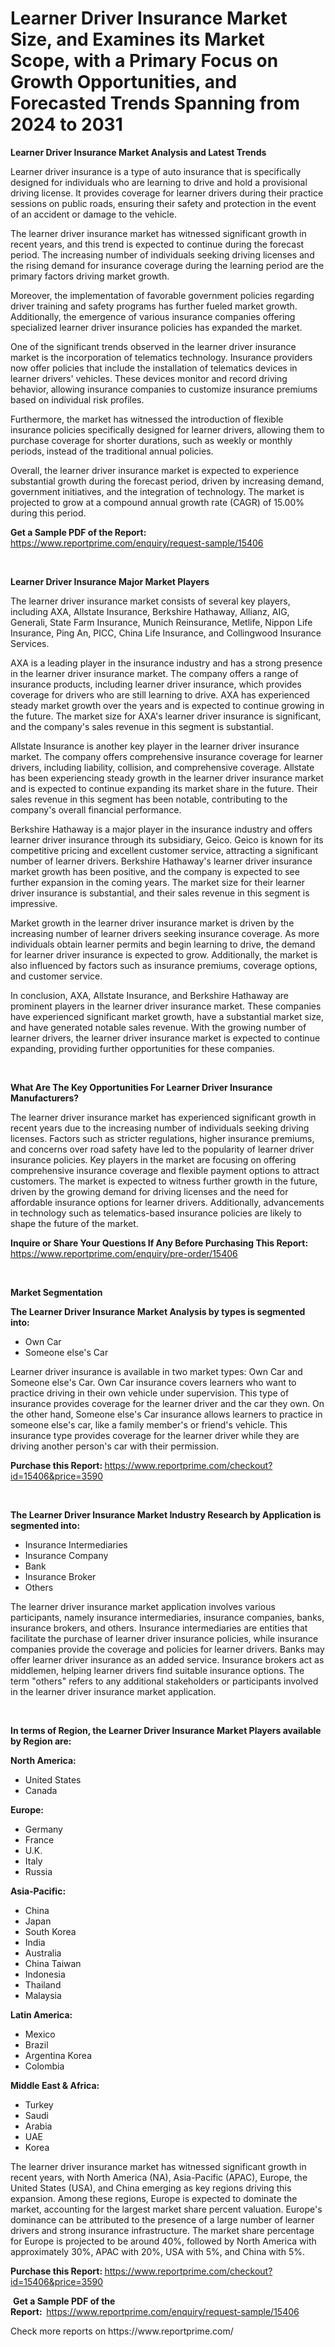 <p><h1>Learner Driver Insurance Market Size, and Examines its Market Scope, with a Primary Focus on Growth Opportunities, and Forecasted Trends Spanning from 2024 to 2031</h1></p><p><strong>Learner Driver Insurance Market Analysis and Latest Trends</strong></p>
<p><p>Learner driver insurance is a type of auto insurance that is specifically designed for individuals who are learning to drive and hold a provisional driving license. It provides coverage for learner drivers during their practice sessions on public roads, ensuring their safety and protection in the event of an accident or damage to the vehicle.</p><p>The learner driver insurance market has witnessed significant growth in recent years, and this trend is expected to continue during the forecast period. The increasing number of individuals seeking driving licenses and the rising demand for insurance coverage during the learning period are the primary factors driving market growth.</p><p>Moreover, the implementation of favorable government policies regarding driver training and safety programs has further fueled market growth. Additionally, the emergence of various insurance companies offering specialized learner driver insurance policies has expanded the market.</p><p>One of the significant trends observed in the learner driver insurance market is the incorporation of telematics technology. Insurance providers now offer policies that include the installation of telematics devices in learner drivers' vehicles. These devices monitor and record driving behavior, allowing insurance companies to customize insurance premiums based on individual risk profiles.</p><p>Furthermore, the market has witnessed the introduction of flexible insurance policies specifically designed for learner drivers, allowing them to purchase coverage for shorter durations, such as weekly or monthly periods, instead of the traditional annual policies.</p><p>Overall, the learner driver insurance market is expected to experience substantial growth during the forecast period, driven by increasing demand, government initiatives, and the integration of technology. The market is projected to grow at a compound annual growth rate (CAGR) of 15.00% during this period.</p></p>
<p><strong>Get a Sample PDF of the Report:&nbsp;</strong> <a href="https://www.reportprime.com/enquiry/request-sample/15406">https://www.reportprime.com/enquiry/request-sample/15406</a></p>
<p>&nbsp;</p>
<p><strong>Learner Driver Insurance Major Market Players</strong></p>
<p><p>The learner driver insurance market consists of several key players, including AXA, Allstate Insurance, Berkshire Hathaway, Allianz, AIG, Generali, State Farm Insurance, Munich Reinsurance, Metlife, Nippon Life Insurance, Ping An, PICC, China Life Insurance, and Collingwood Insurance Services.</p><p>AXA is a leading player in the insurance industry and has a strong presence in the learner driver insurance market. The company offers a range of insurance products, including learner driver insurance, which provides coverage for drivers who are still learning to drive. AXA has experienced steady market growth over the years and is expected to continue growing in the future. The market size for AXA's learner driver insurance is significant, and the company's sales revenue in this segment is substantial.</p><p>Allstate Insurance is another key player in the learner driver insurance market. The company offers comprehensive insurance coverage for learner drivers, including liability, collision, and comprehensive coverage. Allstate has been experiencing steady growth in the learner driver insurance market and is expected to continue expanding its market share in the future. Their sales revenue in this segment has been notable, contributing to the company's overall financial performance.</p><p>Berkshire Hathaway is a major player in the insurance industry and offers learner driver insurance through its subsidiary, Geico. Geico is known for its competitive pricing and excellent customer service, attracting a significant number of learner drivers. Berkshire Hathaway's learner driver insurance market growth has been positive, and the company is expected to see further expansion in the coming years. The market size for their learner driver insurance is substantial, and their sales revenue in this segment is impressive.</p><p>Market growth in the learner driver insurance market is driven by the increasing number of learner drivers seeking insurance coverage. As more individuals obtain learner permits and begin learning to drive, the demand for learner driver insurance is expected to grow. Additionally, the market is also influenced by factors such as insurance premiums, coverage options, and customer service.</p><p>In conclusion, AXA, Allstate Insurance, and Berkshire Hathaway are prominent players in the learner driver insurance market. These companies have experienced significant market growth, have a substantial market size, and have generated notable sales revenue. With the growing number of learner drivers, the learner driver insurance market is expected to continue expanding, providing further opportunities for these companies.</p></p>
<p>&nbsp;</p>
<p><strong>What Are The Key Opportunities For Learner Driver Insurance Manufacturers?</strong></p>
<p><p>The learner driver insurance market has experienced significant growth in recent years due to the increasing number of individuals seeking driving licenses. Factors such as stricter regulations, higher insurance premiums, and concerns over road safety have led to the popularity of learner driver insurance policies. Key players in the market are focusing on offering comprehensive insurance coverage and flexible payment options to attract customers. The market is expected to witness further growth in the future, driven by the growing demand for driving licenses and the need for affordable insurance options for learner drivers. Additionally, advancements in technology such as telematics-based insurance policies are likely to shape the future of the market.</p></p>
<p><strong>Inquire or Share Your Questions If Any Before Purchasing This Report:</strong> <a href="https://www.reportprime.com/enquiry/pre-order/15406">https://www.reportprime.com/enquiry/pre-order/15406</a></p>
<p>&nbsp;</p>
<p><strong>Market Segmentation</strong></p>
<p><strong>The Learner Driver Insurance Market Analysis by types is segmented into:</strong></p>
<p><ul><li>Own Car</li><li>Someone else's Car</li></ul></p>
<p><p>Learner driver insurance is available in two market types: Own Car and Someone else's Car. Own Car insurance covers learners who want to practice driving in their own vehicle under supervision. This type of insurance provides coverage for the learner driver and the car they own. On the other hand, Someone else's Car insurance allows learners to practice in someone else's car, like a family member's or friend's vehicle. This insurance type provides coverage for the learner driver while they are driving another person's car with their permission.</p></p>
<p><strong>Purchase this Report:&nbsp;</strong><a href="https://www.reportprime.com/checkout?id=15406&price=3590">https://www.reportprime.com/checkout?id=15406&price=3590</a></p>
<p>&nbsp;</p>
<p><strong>The Learner Driver Insurance Market Industry Research by Application is segmented into:</strong></p>
<p><ul><li>Insurance Intermediaries</li><li>Insurance Company</li><li>Bank</li><li>Insurance Broker</li><li>Others</li></ul></p>
<p><p>The learner driver insurance market application involves various participants, namely insurance intermediaries, insurance companies, banks, insurance brokers, and others. Insurance intermediaries are entities that facilitate the purchase of learner driver insurance policies, while insurance companies provide the coverage and policies for learner drivers. Banks may offer learner driver insurance as an added service. Insurance brokers act as middlemen, helping learner drivers find suitable insurance options. The term "others" refers to any additional stakeholders or participants involved in the learner driver insurance market application.</p></p>
<p>&nbsp;</p>
<p><strong>In terms of Region, the Learner Driver Insurance Market Players available by Region are:</strong></p>
<p>
    <p> <strong> North America: </strong>
        <ul>
            <li>United States</li>
            <li>Canada</li>
        </ul>
        </p> 
    <p> <strong> Europe: </strong>
        <ul>
            <li>Germany</li>
            <li>France</li>
            <li>U.K.</li>
            <li>Italy</li>
            <li>Russia</li>
        </ul>
        </p> 
    <p> <strong> Asia-Pacific: </strong>
        <ul>
            <li>China</li>
            <li>Japan</li>
            <li>South Korea</li>
            <li>India</li>
            <li>Australia</li>
            <li>China Taiwan</li>
            <li>Indonesia</li>
            <li>Thailand</li>
            <li>Malaysia</li>
        </ul>
        </p> 
    <p> <strong> Latin America: </strong>
        <ul>
            <li>Mexico</li>
            <li>Brazil</li>
            <li>Argentina Korea</li>
            <li>Colombia</li>
        </ul>
        </p> 
    <p> <strong> Middle East & Africa: </strong>
        <ul>
            <li>Turkey</li>
            <li>Saudi</li>
            <li>Arabia</li>
            <li>UAE</li>
            <li>Korea</li>
        </ul>
    </p>
    </p>
<p><p>The learner driver insurance market has witnessed significant growth in recent years, with North America (NA), Asia-Pacific (APAC), Europe, the United States (USA), and China emerging as key regions driving this expansion. Among these regions, Europe is expected to dominate the market, accounting for the largest market share percent valuation. Europe's dominance can be attributed to the presence of a large number of learner drivers and strong insurance infrastructure. The market share percentage for Europe is projected to be around 40%, followed by North America with approximately 30%, APAC with 20%, USA with 5%, and China with 5%.</p></p>
<p><strong>Purchase this Report: </strong><a href="https://www.reportprime.com/checkout?id=15406&price=3590">https://www.reportprime.com/checkout?id=15406&price=3590</a></p>
<p>&nbsp;<strong>Get a Sample PDF of the Report:&nbsp;&nbsp;</strong><a href="https://www.reportprime.com/enquiry/request-sample/15406">https://www.reportprime.com/enquiry/request-sample/15406</a></p>
<p><strong></strong></p>
<p>Check more reports on https://www.reportprime.com/</p>